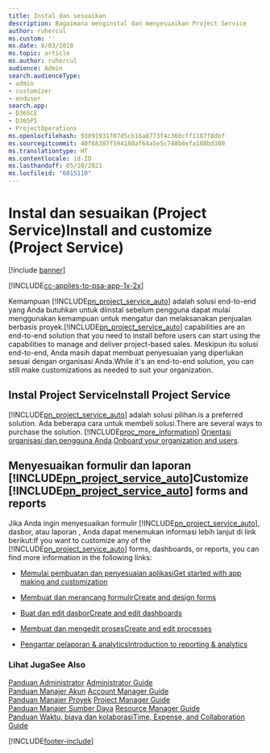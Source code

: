 ```yaml
---
title: Instal dan sesuaikan
description: Bagaimana menginstal dan menyesuaikan Project Service
author: ruhercul
ms.custom: ''
ms.date: 8/03/2018
ms.topic: article
ms.author: ruhercul
audience: Admin
search.audienceType:
- admin
- customizer
- enduser
search.app:
- D365CE
- D365PS
- ProjectOperations
ms.openlocfilehash: 93891931f07d5cb16a8773f4c360cff1187f8dbf
ms.sourcegitcommit: 40f68387f594180af64a5e5c748b6efa188bd300
ms.translationtype: HT
ms.contentlocale: id-ID
ms.lasthandoff: 05/10/2021
ms.locfileid: "6015110"
---
```

# <a name="install-and-customize-project-service"></a><span data-ttu-id="a0fb4-103">Instal dan sesuaikan (Project Service)</span><span class="sxs-lookup"><span data-stu-id="a0fb4-103">Install and customize (Project Service)</span></span>

[!include [banner](../includes/psa-now-project-operations.md)]

[!INCLUDE[cc-applies-to-psa-app-1x-2x](../includes/cc-applies-to-psa-app-1x-2x.md)]

<span data-ttu-id="a0fb4-104">Kemampuan [!INCLUDE[pn_project_service_auto](../includes/pn-project-service-auto.md)] adalah solusi end-to-end yang Anda butuhkan untuk diinstal sebelum pengguna dapat mulai menggunakan kemampuan untuk mengatur dan melaksanakan penjualan berbasis proyek.</span><span class="sxs-lookup"><span data-stu-id="a0fb4-104">[!INCLUDE[pn_project_service_auto](../includes/pn-project-service-auto.md)] capabilities are an end-to-end solution that you need to install before users can start using the capabilities to manage and deliver project-based sales.</span></span> <span data-ttu-id="a0fb4-105">Meskipun itu solusi end-to-end, Anda masih dapat membuat penyesuaian yang diperlukan sesuai dengan organisasi Anda.</span><span class="sxs-lookup"><span data-stu-id="a0fb4-105">While it's an end-to-end solution, you can still make customizations as needed to suit your organization.</span></span>  
<!-- TODO: I expect to find the information on how to get and install this here. Please find that and add it here. Same for Project Service.--> 
  
## <a name="install-project-service"></a><span data-ttu-id="a0fb4-106">Instal Project Service</span><span class="sxs-lookup"><span data-stu-id="a0fb4-106">Install Project Service</span></span>  
 [!INCLUDE[pn_project_service_auto](../includes/pn-project-service-auto.md)] <span data-ttu-id="a0fb4-107">adalah solusi pilihan.</span><span class="sxs-lookup"><span data-stu-id="a0fb4-107">is a preferred solution.</span></span> <span data-ttu-id="a0fb4-108">Ada beberapa cara untuk membeli solusi.</span><span class="sxs-lookup"><span data-stu-id="a0fb4-108">There are several ways to purchase the solution.</span></span> [!INCLUDE[proc_more_information](../includes/proc-more-information.md)] <span data-ttu-id="a0fb4-109">[Orientasi organisasi dan pengguna Anda](/dynamics365/customerengagement/on-premises/admin/onboard-your-organization-and-users-to-dynamics-365-online).</span><span class="sxs-lookup"><span data-stu-id="a0fb4-109">[Onboard your organization and users](/dynamics365/customerengagement/on-premises/admin/onboard-your-organization-and-users-to-dynamics-365-online).</span></span>  
  
## <a name="customize-pn_project_service_auto-forms-and-reports"></a><span data-ttu-id="a0fb4-110">Menyesuaikan formulir dan laporan [!INCLUDE[pn_project_service_auto](../includes/pn-project-service-auto.md)]</span><span class="sxs-lookup"><span data-stu-id="a0fb4-110">Customize [!INCLUDE[pn_project_service_auto](../includes/pn-project-service-auto.md)] forms and reports</span></span>  
 <span data-ttu-id="a0fb4-111">Jika Anda ingin menyesuaikan formulir [!INCLUDE[pn_project_service_auto](../includes/pn-project-service-auto.md)], dasbor, atau laporan , Anda dapat menemukan informasi lebih lanjut di link berikut:</span><span class="sxs-lookup"><span data-stu-id="a0fb4-111">If you want to customize any of the [!INCLUDE[pn_project_service_auto](../includes/pn-project-service-auto.md)] forms, dashboards, or reports, you can find more information in the following links:</span></span>  
  
- [<span data-ttu-id="a0fb4-112">Memulai pembuatan dan penyesuaian aplikasi</span><span class="sxs-lookup"><span data-stu-id="a0fb4-112">Get started with app making and customization</span></span>](/dynamics365/customerengagement/on-premises/customize/getting-started-customization)  
  
- [<span data-ttu-id="a0fb4-113">Membuat dan merancang formulir</span><span class="sxs-lookup"><span data-stu-id="a0fb4-113">Create and design forms</span></span>](/dynamics365/customerengagement/on-premises/customize/create-design-forms)  
  
- [<span data-ttu-id="a0fb4-114">Buat dan edit dasbor</span><span class="sxs-lookup"><span data-stu-id="a0fb4-114">Create and edit dashboards</span></span>](/dynamics365/customerengagement/on-premises/customize/create-edit-dashboards)  
  
- [<span data-ttu-id="a0fb4-115">Membuat dan mengedit proses</span><span class="sxs-lookup"><span data-stu-id="a0fb4-115">Create and edit processes</span></span>](/dynamics365/customerengagement/on-premises/customize/guide-staff-through-common-tasks-processes)  
  
- [<span data-ttu-id="a0fb4-116">Pengantar pelaporan & analytics</span><span class="sxs-lookup"><span data-stu-id="a0fb4-116">Introduction to reporting & analytics</span></span>](/dynamics365/customerengagement/on-premises/analytics/reporting-analytics-with-dynamics-365)  
  
### <a name="see-also"></a><span data-ttu-id="a0fb4-117">Lihat Juga</span><span class="sxs-lookup"><span data-stu-id="a0fb4-117">See Also</span></span>  
 <span data-ttu-id="a0fb4-118">[Panduan Administrator](../psa/admin-guide.md) </span><span class="sxs-lookup"><span data-stu-id="a0fb4-118">[Administrator Guide](../psa/admin-guide.md) </span></span>  
 <span data-ttu-id="a0fb4-119">[Panduan Manajer Akun](../psa/account-manager-guide.md) </span><span class="sxs-lookup"><span data-stu-id="a0fb4-119">[Account Manager Guide](../psa/account-manager-guide.md) </span></span>  
 <span data-ttu-id="a0fb4-120">[Panduan Manajer Proyek](../psa/project-manager-guide.md) </span><span class="sxs-lookup"><span data-stu-id="a0fb4-120">[Project Manager Guide](../psa/project-manager-guide.md) </span></span>  
 <span data-ttu-id="a0fb4-121">[Panduan Manajer Sumber Daya](../psa/resource-manager-guide.md) </span><span class="sxs-lookup"><span data-stu-id="a0fb4-121">[Resource Manager Guide](../psa/resource-manager-guide.md) </span></span>  
 [<span data-ttu-id="a0fb4-122">Panduan Waktu, biaya dan kolaborasi</span><span class="sxs-lookup"><span data-stu-id="a0fb4-122">Time, Expense, and Collaboration Guide</span></span>](../psa/time-expense-collaboration-guide.md)


[!INCLUDE[footer-include](../includes/footer-banner.md)]